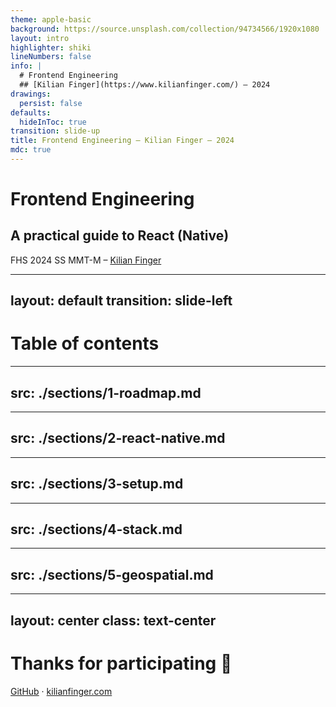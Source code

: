```yaml
---
theme: apple-basic
background: https://source.unsplash.com/collection/94734566/1920x1080
layout: intro
highlighter: shiki
lineNumbers: false
info: |
  # Frontend Engineering
  ## [Kilian Finger](https://www.kilianfinger.com/) – 2024
drawings:
  persist: false
defaults:
  hideInToc: true
transition: slide-up
title: Frontend Engineering – Kilian Finger – 2024
mdc: true
---
```


# Frontend Engineering
## A practical guide to React (Native) 
FHS 2024 SS MMT-M – [Kilian Finger](https://www.kilianfinger.com/)

---
layout: default
transition: slide-left
---

# Table of contents

<Toc minDepth="1" maxDepth="1"></Toc>

---
src: ./sections/1-roadmap.md
---

---
src: ./sections/2-react-native.md
---

---
src: ./sections/3-setup.md
---

---
src: ./sections/4-stack.md
---

---
src: ./sections/5-geospatial.md
---

---
layout: center
class: text-center
---

# Thanks for participating 👋

[GitHub](https://github.com/slidevjs/slidev) · [kilianfinger.com](https://www.kilianfinger.com/)
